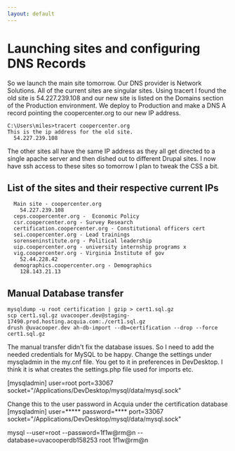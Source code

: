 ```yaml
---
layout: default
---
```


# Launching sites and configuring DNS Records

So we launch the main site tomorrow. Our DNS provider is Network Solutions. All of the current sites are singular sites. Using tracert I found the old site is 54.227.239.108 and our new site is listed on the Domains section of the Production environment. We deploy to Production and make a DNS A record pointing the coopercenter.org to our new IP address.

```
C:\Users\miles>tracert coopercenter.org
This is the ip address for the old site.
  54.227.239.108
```

The other sites all have the same IP address as they all get directed to a single apache server and then dished out to different Drupal sites. I now have ssh access to these sites so tomorrow I plan to tweak the CSS a bit.

## List of the sites and their respective current IPs
```
  Main site - coopercenter.org
    54.227.239.108
  ceps.coopercenter.org -  Economic Policy
  csr.coopercenter.org - Survey Research
  certification.coopercenter.org - Constitutional officers cert
  sei.coopercenter.org - Lead trainings
  sorenseninstitute.org - Political leadership
  uip.coopercenter.org - university internship programs x
  vig.coopercenter.org - Virginia Institute of gov
    52.44.228.42
  demographics.coopercenter.org - Demographics
    128.143.21.13
```

## Manual Database transfer
```
mysqldump -u root certification | gzip > cert1.sql.gz
scp cert1.sql.gz uvacooper.dev@staging-17490.prod.hosting.acquia.com:./cert1.sql.gz
drush @uvacooper.dev ah-db-import --db=certification --drop --force cert1.sql.gz
```

The manual transfer didn't fix the database issues. So I need to add the needed credentials for MySQL to be happy. Change the settings under mysqladmin in the my.cnf file. You get to it in preferences in DevDesktop. I think it is what creates the settings.php file used for imports etc.

[mysqladmin]
user=root
port=33067
socket="/Applications/DevDesktop/mysql/data/mysql.sock"

Change this to the user password in Acquia under the certification database
[mysqladmin]
user=*****
password=****
port=33067
socket="/Applications/DevDesktop/mysql/data/mysql.sock"


mysql --user=root --password=1f1w@rm@n --database=uvacooperdb158253
root
1f1w@rm@n
